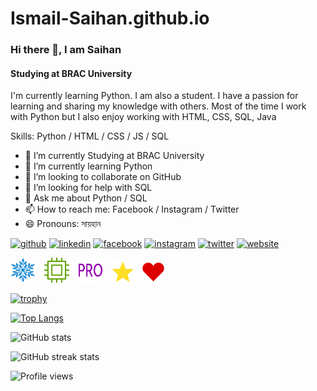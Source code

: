 # Ismail-Saihan.github.io

### Hi there 👋, I am Saihan
#### Studying at BRAC University


I'm currently learning Python. I am also a student. I have a passion for learning and sharing my knowledge with others. Most of the time I work with Python but I also enjoy working with HTML, CSS, SQL, Java

Skills: Python / HTML / CSS / JS / SQL

- 🔭 I’m currently Studying at BRAC University 
- 🌱 I’m currently learning Python 
- 👯 I’m looking to collaborate on GitHub 
- 🤔 I’m looking for help with SQL 
- 💬 Ask me about Python / SQL 
- 📫 How to reach me: Facebook / Instagram / Twitter 
- 😄 Pronouns: সায়হান 


[<img src='https://cdn.jsdelivr.net/npm/simple-icons@3.0.1/icons/github.svg' alt='github' height='40'>](https://github.com/Ismail-Saihan)  [<img src='https://cdn.jsdelivr.net/npm/simple-icons@3.0.1/icons/linkedin.svg' alt='linkedin' height='40'>](https://www.linkedin.com/in/ismail-hossain-saihan-317943221/)  [<img src='https://cdn.jsdelivr.net/npm/simple-icons@3.0.1/icons/facebook.svg' alt='facebook' height='40'>](https://www.facebook.com/md.saihan.31)  [<img src='https://cdn.jsdelivr.net/npm/simple-icons@3.0.1/icons/instagram.svg' alt='instagram' height='40'>](https://www.instagram.com/ismail_saihan/)  [<img src='https://cdn.jsdelivr.net/npm/simple-icons@3.0.1/icons/twitter.svg' alt='twitter' height='40'>](https://twitter.com/ismail_saihan)  [<img src='https://cdn.jsdelivr.net/npm/simple-icons@3.0.1/icons/icloud.svg' alt='website' height='40'>](ihsaihan.com)  

<a href='https://archiveprogram.github.com/'><img src='https://raw.githubusercontent.com/acervenky/animated-github-badges/master/assets/acbadge.gif' width='40' height='40'></a> <a href='https://docs.github.com/en/developers'><img src='https://raw.githubusercontent.com/acervenky/animated-github-badges/master/assets/devbadge.gif' width='40' height='40'></a> <a href='https://github.com/pricing'><img src='https://raw.githubusercontent.com/acervenky/animated-github-badges/master/assets/pro.gif' width='40' height='40'></a> <a href='https://stars.github.com/'><img src='https://raw.githubusercontent.com/acervenky/animated-github-badges/master/assets/starbadge.gif' width='35' height='35'></a> <a href='https://docs.github.com/en/github/supporting-the-open-source-community-with-github-sponsors'><img src='https://raw.githubusercontent.com/acervenky/animated-github-badges/master/assets/sponsorbadge.gif' width='35' height='35'></a> 

[![trophy](https://github-profile-trophy.vercel.app/?username=Ismail-Saihan)](https://github.com/ryo-ma/github-profile-trophy)

[![Top Langs](https://github-readme-stats.vercel.app/api/top-langs/?username=Ismail-Saihan)](https://github.com/anuraghazra/github-readme-stats)

![GitHub stats](https://github-readme-stats.vercel.app/api?username=Ismail-Saihan&show_icons=true)  

![GitHub streak stats](https://github-readme-streak-stats.herokuapp.com/?user=Ismail-Saihan)  

![Profile views](https://gpvc.arturio.dev/Ismail-Saihan)  
